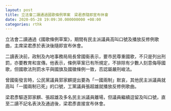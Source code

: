 ```yaml
---
layout: post
title: 立法會二讀通過國歌條例草案　梁君彥隨即宣布休會
date: 2020-05-28 19:09:30.000000000 +08:00
categories: rthk
---
```


立法會二讀通過《國歌條例草案》，期間有民主派議員高叫口號及播放反修例歌曲，主席梁君彥於表決後隨即宣布休會。

二讀表決前，政制及內地事務局局長曾國衞表示，要市民尊重國歌，不只是列出刑罰，亦要教育和宣傳。他表示，條例草案已有所規定，不排除有少數人刻意侮辱國歌，但國歌法刑罰水平與國旗及國徽條例一致，否認屬嚴刑峻法。

曾國衞發言時，公民黨議員郭家麒提出要為「一國兩制」默哀，其他民主派議員就高叫「一國兩制已死」的口號，工黨議員張超雄就播放反修例歌曲。

梁君彥驅逐郭家麒、張超雄及多名民主派議員離場，但議員繼續逗留及叫口號，直至二讀不記名表決及通過後，梁君彥直接宣布休會。
